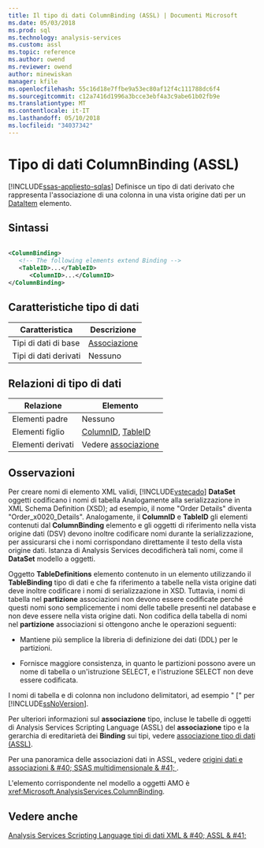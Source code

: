 ```yaml
---
title: Il tipo di dati ColumnBinding (ASSL) | Documenti Microsoft
ms.date: 05/03/2018
ms.prod: sql
ms.technology: analysis-services
ms.custom: assl
ms.topic: reference
ms.author: owend
ms.reviewer: owend
author: minewiskan
manager: kfile
ms.openlocfilehash: 55c16d18e7ffbe9a53ec80af12f4c111788dc6f4
ms.sourcegitcommit: c12a7416d1996a3bcce3ebf4a3c9abe61b02fb9e
ms.translationtype: MT
ms.contentlocale: it-IT
ms.lasthandoff: 05/10/2018
ms.locfileid: "34037342"
---
```

# <a name="columnbinding-data-type-assl"></a>Tipo di dati ColumnBinding (ASSL)
[!INCLUDE[ssas-appliesto-sqlas](../../../includes/ssas-appliesto-sqlas.md)]
  Definisce un tipo di dati derivato che rappresenta l'associazione di una colonna in una vista origine dati per un [DataItem](../../../analysis-services/scripting/data-type/dataitem-data-type-assl.md) elemento.  
  
## <a name="syntax"></a>Sintassi  
  
```xml  
  
<ColumnBinding>  
   <!-- The following elements extend Binding -->  
   <TableID>...</TableID>  
      <ColumnID>...</ColumnID>  
</ColumnBinding>  
```  
  
## <a name="data-type-characteristics"></a>Caratteristiche tipo di dati  
  
|Caratteristica|Descrizione|  
|--------------------|-----------------|  
|Tipi di dati di base|[Associazione](../../../analysis-services/scripting/data-type/binding-data-type-assl.md)|  
|Tipi di dati derivati|Nessuno|  
  
## <a name="data-type-relationships"></a>Relazioni di tipo di dati  
  
|Relazione|Elemento|  
|------------------|-------------|  
|Elementi padre|Nessuno|  
|Elementi figlio|[ColumnID](../../../analysis-services/scripting/properties/columnid-element-eventcolumn-assl.md), [TableID](../../../analysis-services/scripting/properties/tableid-element-assl.md)|  
|Elementi derivati|Vedere [associazione](../../../analysis-services/scripting/data-type/binding-data-type-assl.md)|  
  
## <a name="remarks"></a>Osservazioni  
 Per creare nomi di elemento XML validi, [!INCLUDE[vstecado](../../../includes/vstecado-md.md)] **DataSet** oggetti codificano i nomi di tabella Analogamente alla serializzazione in XML Schema Definition (XSD); ad esempio, il nome "Order Details" diventa "Order_x0020_Details". Analogamente, il **ColumnID** e **TableID** gli elementi contenuti dal **ColumnBinding** elemento e gli oggetti di riferimento nella vista origine dati (DSV) devono inoltre codificare nomi durante la serializzazione, per assicurarsi che i nomi corrispondano direttamente il testo della vista origine dati. Istanza di Analysis Services decodificherà tali nomi, come il **DataSet** modello a oggetti.  
  
 Oggetto **TableDefinitions** elemento contenuto in un elemento utilizzando il **TableBinding** tipo di dati e che fa riferimento a tabelle nella vista origine dati deve inoltre codificare i nomi di serializzazione in XSD. Tuttavia, i nomi di tabella nel **partizione** associazioni non devono essere codificate perché questi nomi sono semplicemente i nomi delle tabelle presenti nel database e non deve essere nella vista origine dati. Non codifica della tabella di nomi nel **partizione** associazioni si ottengono anche le operazioni seguenti:  
  
-   Mantiene più semplice la libreria di definizione dei dati (DDL) per le partizioni.  
  
-   Fornisce maggiore consistenza, in quanto le partizioni possono avere un nome di tabella o un'istruzione SELECT, e l'istruzione SELECT non deve essere codificata.  
  
 I nomi di tabella e di colonna non includono delimitatori, ad esempio " [" per [!INCLUDE[ssNoVersion](../../../includes/ssnoversion-md.md)].  
  
 Per ulteriori informazioni sul **associazione** tipo, incluse le tabelle di oggetti di Analysis Services Scripting Language (ASSL) del **associazione** tipo e la gerarchia di ereditarietà dei  **Binding** sui tipi, vedere [associazione tipo di dati &#40;ASSL&#41;](../../../analysis-services/scripting/data-type/binding-data-type-assl.md).  
  
 Per una panoramica delle associazioni dati in ASSL, vedere [origini dati e associazioni & #40; SSAS multidimensionale & #41; ](../../../analysis-services/multidimensional-models/data-sources-and-bindings-ssas-multidimensional.md).  
  
 L'elemento corrispondente nel modello a oggetti AMO è <xref:Microsoft.AnalysisServices.ColumnBinding>.  
  
## <a name="see-also"></a>Vedere anche  
 [Analysis Services Scripting Language tipi di dati XML & #40; ASSL & #41;](../../../analysis-services/scripting/data-type/analysis-services-scripting-language-xml-data-types-assl.md)  
  
  
